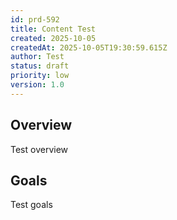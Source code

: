 ```yaml
---
id: prd-592
title: Content Test
created: 2025-10-05
createdAt: 2025-10-05T19:30:59.615Z
author: Test
status: draft
priority: low
version: 1.0
---
```


## Overview
Test overview
## Goals
Test goals